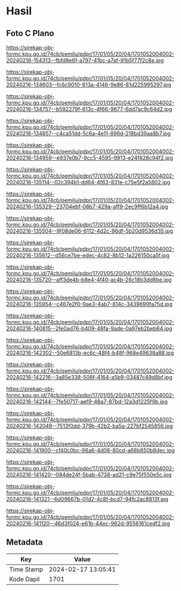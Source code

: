 # Hasil

## Foto C Plano

https://sirekap-obj-formc.kpu.go.id/74cb/pemilu/pdpr/17/01/05/20/04/1701052004002-20240216-154313--fbfd8e6f-a797-41bc-a7af-91b5f77f2c8e.jpg

https://sirekap-obj-formc.kpu.go.id/74cb/pemilu/pdpr/17/01/05/20/04/1701052004002-20240216-134603--fc6c9010-813a-4146-9e86-81d225995297.jpg

https://sirekap-obj-formc.kpu.go.id/74cb/pemilu/pdpr/17/01/05/20/04/1701052004002-20240216-134757--b592279f-613c-4f66-9677-6dd7ac9c64d2.jpg

https://sirekap-obj-formc.kpu.go.id/74cb/pemilu/pdpr/17/01/05/20/04/1701052004002-20240216-134857--c4ca51dd-5c6a-4e11-896d-218bd39aa8b7.jpg

https://sirekap-obj-formc.kpu.go.id/74cb/pemilu/pdpr/17/01/05/20/04/1701052004002-20240216-134959--e937e0b7-9cc5-4595-9913-e24f828c94f2.jpg

https://sirekap-obj-formc.kpu.go.id/74cb/pemilu/pdpr/17/01/05/20/04/1701052004002-20240216-135114--02c394b1-dd64-4f63-831e-c75e5f2a5802.jpg

https://sirekap-obj-formc.kpu.go.id/74cb/pemilu/pdpr/17/01/05/20/04/1701052004002-20240216-135329--23704ebf-08b7-429a-aff9-2ec9ff6b12a4.jpg

https://sirekap-obj-formc.kpu.go.id/74cb/pemilu/pdpr/17/01/05/20/04/1701052004002-20240216-135504--9f08de06-6112-4d2c-96df-5b20d9536d35.jpg

https://sirekap-obj-formc.kpu.go.id/74cb/pemilu/pdpr/17/01/05/20/04/1701052004002-20240216-135612--d56ce7be-edec-4c82-8b12-1a226150ca5f.jpg

https://sirekap-obj-formc.kpu.go.id/74cb/pemilu/pdpr/17/01/05/20/04/1701052004002-20240216-135720--aff3de4b-b8e4-4f40-ac4b-26c18b3dd8be.jpg

https://sirekap-obj-formc.kpu.go.id/74cb/pemilu/pdpr/17/01/05/20/04/1701052004002-20240216-135954--c467e2f0-9ae3-4ab7-814c-3439699fa75d.jpg

https://sirekap-obj-formc.kpu.go.id/74cb/pemilu/pdpr/17/01/05/20/04/1701052004002-20240216-140815--2fe0ad76-b409-48fa-9ade-0a97eb2beb64.jpg

https://sirekap-obj-formc.kpu.go.id/74cb/pemilu/pdpr/17/01/05/20/04/1701052004002-20240216-142302--50e6813b-ec6c-48f4-b48f-968e49638a88.jpg

https://sirekap-obj-formc.kpu.go.id/74cb/pemilu/pdpr/17/01/05/20/04/1701052004002-20240216-142216--3a85e338-508f-4164-a5b9-03487c49d8bf.jpg

https://sirekap-obj-formc.kpu.go.id/74cb/pemilu/pdpr/17/01/05/20/04/1701052004002-20240216-142144--7fe50717-aef9-48a7-87bd-12a3d1225f9b.jpg

https://sirekap-obj-formc.kpu.go.id/74cb/pemilu/pdpr/17/01/05/20/04/1701052004002-20240216-142049--7513f0dd-379b-42b2-ba5a-227bf2545856.jpg

https://sirekap-obj-formc.kpu.go.id/74cb/pemilu/pdpr/17/01/05/20/04/1701052004002-20240216-141900--cf40c0bc-98a6-4d08-80cd-a68b850b8dec.jpg

https://sirekap-obj-formc.kpu.go.id/74cb/pemilu/pdpr/17/01/05/20/04/1701052004002-20240216-141420--084de24f-5bab-4738-ad21-c9e75f550e5c.jpg

https://sirekap-obj-formc.kpu.go.id/74cb/pemilu/pdpr/17/01/05/20/04/1701052004002-20240216-141321--6d09667b-01d2-4c8f-bcd7-94fc2ac8813f.jpg

https://sirekap-obj-formc.kpu.go.id/74cb/pemilu/pdpr/17/01/05/20/04/1701052004002-20240216-141120--46d3f024-e61b-44ec-962d-9556161cedf2.jpg


## Metadata

| Key        | Value               |
| ---------- | ------------------- |
| Time Stamp | 2024-02-17 13:05:41 |
| Kode Dapil | 1701                |



